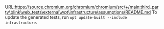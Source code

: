 URL:https://source.chromium.org/chromium/chromium/src/+/main:third_party\blink\web_tests\external\wpt\infrastructure\assumptions\README.md
To update the generated tests, run `wpt update-built --include infrastructure`.
